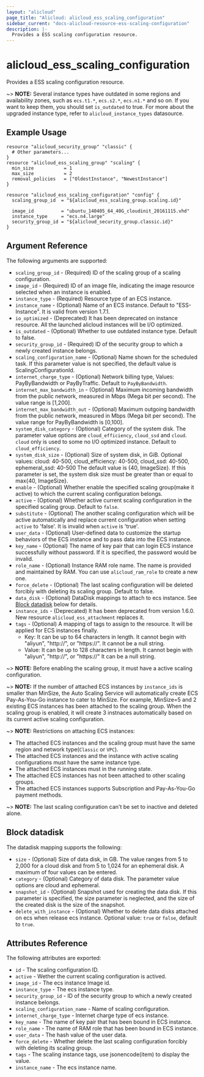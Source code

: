 ```yaml
---
layout: "alicloud"
page_title: "Alicloud: alicloud_ess_scaling_configuration"
sidebar_current: "docs-alicloud-resource-ess-scaling-configuration"
description: |-
  Provides a ESS scaling configuration resource.
---
```


# alicloud\_ess\_scaling\_configuration

Provides a ESS scaling configuration resource.

~> **NOTE:** Several instance types have outdated in some regions and availability zones, such as `ecs.t1.*`, `ecs.s2.*`, `ecs.n1.*` and so on. If you want to keep them, you should set `is_outdated` to true. For more about the upgraded instance type, refer to `alicloud_instance_types` datasource.

## Example Usage

```
resource "alicloud_security_group" "classic" {
  # Other parameters...
}
resource "alicloud_ess_scaling_group" "scaling" {
  min_size           = 1
  max_size           = 2
  removal_policies   = ["OldestInstance", "NewestInstance"]
}

resource "alicloud_ess_scaling_configuration" "config" {
  scaling_group_id  = "${alicloud_ess_scaling_group.scaling.id}"

  image_id          = "ubuntu_140405_64_40G_cloudinit_20161115.vhd"
  instance_type     = "ecs.n4.large"
  security_group_id = "${alicloud_security_group.classic.id}"
}

```

## Argument Reference

The following arguments are supported:

* `scaling_group_id` - (Required) ID of the scaling group of a scaling configuration.
* `image_id` - (Required) ID of an image file, indicating the image resource selected when an instance is enabled.
* `instance_type` - (Required) Resource type of an ECS instance.
* `instance_name` - (Optional) Name of an ECS instance. Default to "ESS-Instance". It is valid from version 1.7.1.
* `io_optimized` - (Deprecated) It has been deprecated on instance resource. All the launched alicloud instances will be I/O optimized.
* `is_outdated` - (Optional) Whether to use outdated instance type. Default to false.
* `security_group_id` - (Required) ID of the security group to which a newly created instance belongs.
* `scaling_configuration_name` - (Optional) Name shown for the scheduled task. If this parameter value is not specified, the default value is ScalingConfigurationId.
* `internet_charge_type` - (Optional) Network billing type, Values: PayByBandwidth or PayByTraffic. Default to `PayByBandwidth`.
* `internet_max_bandwidth_in` - (Optional) Maximum incoming bandwidth from the public network, measured in Mbps (Mega bit per second). The value range is [1,200].
* `internet_max_bandwidth_out` - (Optional) Maximum outgoing bandwidth from the public network, measured in Mbps (Mega bit per second). The value range for PayByBandwidth is [0,100].
* `system_disk_category` - (Optional) Category of the system disk. The parameter value options are `cloud_efficiency`, `cloud_ssd` and `cloud`. `cloud` only is used to some no I/O optimized instance. Default to `cloud_efficiency`.
* `system_disk_size` - (Optional) Size of system disk, in GiB. Optional values: cloud: 40-500, cloud_efficiency: 40-500, cloud_ssd: 40-500, ephemeral_ssd: 40-500 The default value is {40, ImageSize}. If this parameter is set, the system disk size must be greater than or equal to max{40, ImageSize}.
* `enable` - (Optional) Whether enable the specified scaling group(make it active) to which the current scaling configuration belongs.
* `active` - (Optional) Whether active current scaling configuration in the specified scaling group. Default to `false`.
* `substitute` - (Optional) The another scaling configuration which will be active automatically and replace current configuration when setting `active` to 'false'. It is invalid when `active` is 'true'.
* `user_data` - (Optional) User-defined data to customize the startup behaviors of the ECS instance and to pass data into the ECS instance.
* `key_name` - (Optional) The name of key pair that can login ECS instance successfully without password. If it is specified, the password would be invalid.
* `role_name` - (Optional) Instance RAM role name. The name is provided and maintained by RAM. You can use `alicloud_ram_role` to create a new one.
* `force_delete` - (Optional) The last scaling configuration will be deleted forcibly with deleting its scaling group. Default to false.
* `data_disk` - (Optional) DataDisk mappings to attach to ecs instance. See [Block datadisk](#block-datadisk) below for details.
* `instance_ids` - (Deprecated) It has been deprecated from version 1.6.0. New resource `alicloud_ess_attachment` replaces it.
* `tags` - (Optional) A mapping of tags to assign to the resource. It will be applied for ECS instances finally.
    - Key: It can be up to 64 characters in length. It cannot begin with "aliyun", "http://", or "https://". It cannot be a null string.
    - Value: It can be up to 128 characters in length. It cannot begin with "aliyun", "http://", or "https://" It can be a null string.

~> **NOTE:** Before enabling the scaling group, it must have a active scaling configuration.

~> **NOTE:** If the number of attached ECS instances by `instance_ids` is smaller than MinSize, the Auto Scaling Service will automatically create ECS Pay-As-You-Go instance to cater to MinSize. For example, MinSize=5 and 2 existing ECS instances has been attached to the scaling group. When the scaling group is enabled, it will create 3 instnaces automatically based on its current active scaling configuration.

~> **NOTE:** Restrictions on attaching ECS instances:

   - The attached ECS instances and the scaling group must have the same region and network type(`Classic` or `VPC`).
   - The attached ECS instances and the instance with active scaling configurations must have the same instance type.
   - The attached ECS instances must in the running state.
   - The attached ECS instances has not been attached to other scaling groups.
   - The attached ECS instances supports Subscription and Pay-As-You-Go payment methods.

~> **NOTE:** The last scaling configuration can't be set to inactive and deleted alone.


## Block datadisk

The datadisk mapping supports the following:

* `size` - (Optional) Size of data disk, in GB. The value ranges from 5 to 2,000 for a cloud disk and from 5 to 1,024 for an ephemeral disk. A maximum of four values can be entered. 
* `category` - (Optional) Category of data disk. The parameter value options are cloud and ephemeral.
* `snapshot_id` - (Optional) Snapshot used for creating the data disk. If this parameter is specified, the size parameter is neglected, and the size of the created disk is the size of the snapshot. 
* `delete_with_instance` - (Optional) Whether to delete data disks attached on ecs when release ecs instance. Optional value: `true` or `false`, default to `true`.

## Attributes Reference

The following attributes are exported:

* `id` - The scaling configuration ID.
* `active` - Wether the current scaling configuration is actived.
* `image_id` - The ecs instance Image id.
* `instance_type` - The ecs instance type.
* `security_group_id` - ID of the security group to which a newly created instance belongs.
* `scaling_configuration_name` - Name of scaling configuration.
* `internet_charge_type` - Internet charge type of ecs instance.
* `key_name` - The name of key pair that has been bound in ECS instance.
* `role_name` - The name of RAM role that has been bound in ECS instance.
* `user_data` - The hash value of the user data.
* `force_delete` - Whether delete the last scaling configuration forcibly with deleting its scaling group.
* `tags` - The scaling instance tags, use jsonencode(item) to display the value.
* `instance_name` - The ecs instance name.